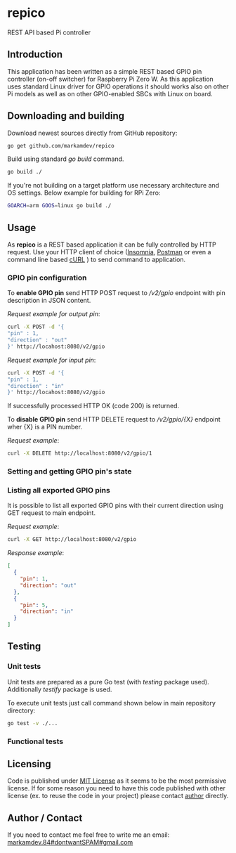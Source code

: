 # repico

REST API based Pi controller

## Introduction

This application has been written as a simple REST based GPIO pin controller (on-off switcher) for Raspberry Pi Zero W. As this application uses standard Linux driver for GPIO operations it should works also on other Pi models as well as on other GPIO-enabled SBCs with Linux on board.

## Downloading and building

Download newest sources directly from GitHub repository:

```bash
go get github.com/markamdev/repico
```

Build using standard *go build* command.

```bash
go build ./
```

If you're not building on a target platform use necessary architecture and OS settings. Below example for building for RPi Zero:

```bash
GOARCH=arm GOOS=linux go build ./
```

## Usage

As **repico** is a REST based application it can be fully controlled by HTTP request. Use your HTTP client of choice ([Insomnia](https://insomnia.rest/), [Postman](https://www.postman.com/) or even a command line based [cURL](https://curl.se/) ) to send command to application.

### GPIO pin configuration

To **enable GPIO pin** send HTTP POST request to */v2/gpio* endpoint with pin description in JSON content.

*Request example for output pin*:

```bash
curl -X POST -d '{
"pin" : 1,
"direction" : "out"
}' http://locahost:8080/v2/gpio
```

*Request example for input pin*:

```bash
curl -X POST -d '{
"pin" : 1,
"direction" : "in"
}' http://locahost:8080/v2/gpio
```

If successfully processed HTTP OK (code 200) is returned.

To **disable GPIO pin** send HTTP DELETE request to */v2/gpio/{X}* endpoint wher {X} is a PIN number.

*Request example*:

```bash
curl -X DELETE http://localhost:8080/v2/gpio/1
```

### Setting and getting GPIO pin's state

### Listing all exported GPIO pins

It is possible to list all exported GPIO pins with their current direction using GET request to main endpoint.

*Request example*:

```bash
curl -X GET http://localhost:8080/v2/gpio
```

*Response example*:

```json
[
  {
    "pin": 1,
    "direction": "out"
  },
  {
    "pin": 5,
    "direction": "in"
  }
]
```

## Testing

### Unit tests

Unit tests are prepared as a pure Go test (with *testing* package used). Additionally *testify* package is used.

To execute unit tests just call command shown below in main repository directory:

```bash
go test -v ./...
```

### Functional tests

## Licensing

Code is published under [MIT License](https://opensource.org/licenses/MIT) as it seems to be the most permissive license. If for some reason you need to have this code published with other license (ex. to reuse the code in your project) please contact [author](#author-/-contact) directly.

## Author / Contact

If you need to contact me feel free to write me an email:
[markamdev.84#dontwantSPAM#gmail.com](mailto:)
